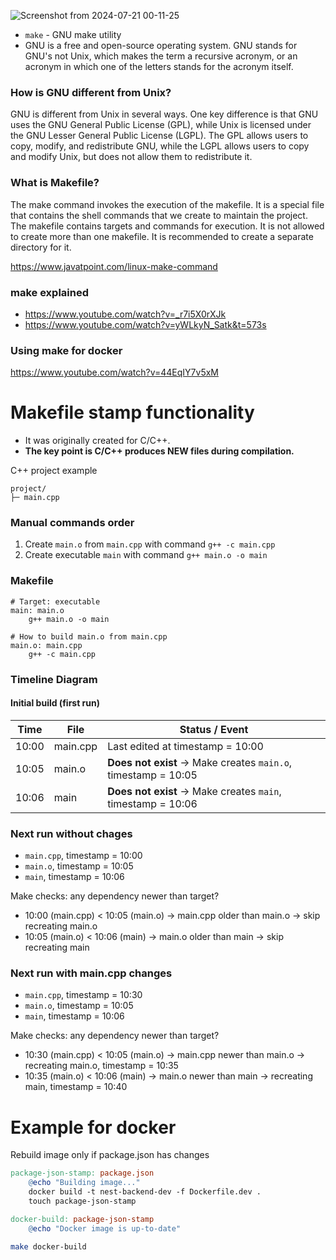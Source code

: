![Screenshot from 2024-07-21 00-11-25](https://github.com/user-attachments/assets/b8bc5544-e2f5-4061-a6c4-09a60ac7b132)

- `make` - GNU make utility
- GNU is a free and open-source operating system. GNU stands for GNU's not Unix, which makes the term a recursive acronym, or an acronym in which one of the letters stands for the acronym itself.

### How is GNU different from Unix?
GNU is different from Unix in several ways. One key difference is that GNU uses the GNU General Public License (GPL), while Unix is licensed under the GNU Lesser General Public License (LGPL). The GPL allows users to copy, modify, and redistribute GNU, while the LGPL allows users to copy and modify Unix, but does not allow them to redistribute it.

### What is Makefile?
The make command invokes the execution of the makefile. It is a special file that contains the shell commands that we create to maintain the project. The makefile contains targets and commands for execution. It is not allowed to create more than one makefile. It is recommended to create a separate directory for it.

https://www.javatpoint.com/linux-make-command

### make explained
- https://www.youtube.com/watch?v=_r7i5X0rXJk
- https://www.youtube.com/watch?v=yWLkyN_Satk&t=573s

### Using make for docker
https://www.youtube.com/watch?v=44EqIY7v5xM

# Makefile stamp functionality

- It was originally created for C/C++.
- **The key point is C/C++ produces NEW files during compilation.**

C++ project example

```
project/
├─ main.cpp
```

### **Manual commands order**

1. Create `main.o` from `main.cpp` with command `g++ -c main.cpp`
2. Create executable `main` with command `g++ main.o -o main`

### **Makefile**

```make
# Target: executable
main: main.o
	g++ main.o -o main

# How to build main.o from main.cpp
main.o: main.cpp
	g++ -c main.cpp
```

### **Timeline Diagram**

#### **Initial build (first run)**

| Time  | File     | Status / Event                                                |
| ----- | -------- | ------------------------------------------------------------- |
| 10:00 | main.cpp | Last edited at timestamp = 10:00                              |
| 10:05 | main.o   | **Does not exist** → Make creates `main.o`, timestamp = 10:05 |
| 10:06 | main     | **Does not exist** → Make creates `main`, timestamp = 10:06   |

### Next run without chages

- `main.cpp`, timestamp = 10:00
- `main.o`, timestamp = 10:05
- `main`, timestamp = 10:06

Make checks: any dependency newer than target?
- 10:00 (main.cpp) < 10:05 (main.o) → main.cpp older than main.o → skip recreating main.o
- 10:05 (main.o) < 10:06 (main) → main.o older than main → skip recreating main

### Next run with main.cpp changes

- `main.cpp`, timestamp = 10:30
- `main.o`, timestamp = 10:05
- `main`, timestamp = 10:06

Make checks: any dependency newer than target?
- 10:30 (main.cpp) < 10:05 (main.o) → main.cpp newer than main.o → recreating main.o, timestamp = 10:35
- 10:35 (main.o) < 10:06 (main) → main.o newer than main → recreating main, timestamp = 10:40

# Example for docker

Rebuild image only if package.json has changes

```makefile
package-json-stamp: package.json
	@echo "Building image..."
	docker build -t nest-backend-dev -f Dockerfile.dev .
	touch package-json-stamp

docker-build: package-json-stamp
	@echo "Docker image is up-to-date"
```

```bash
make docker-build
```
